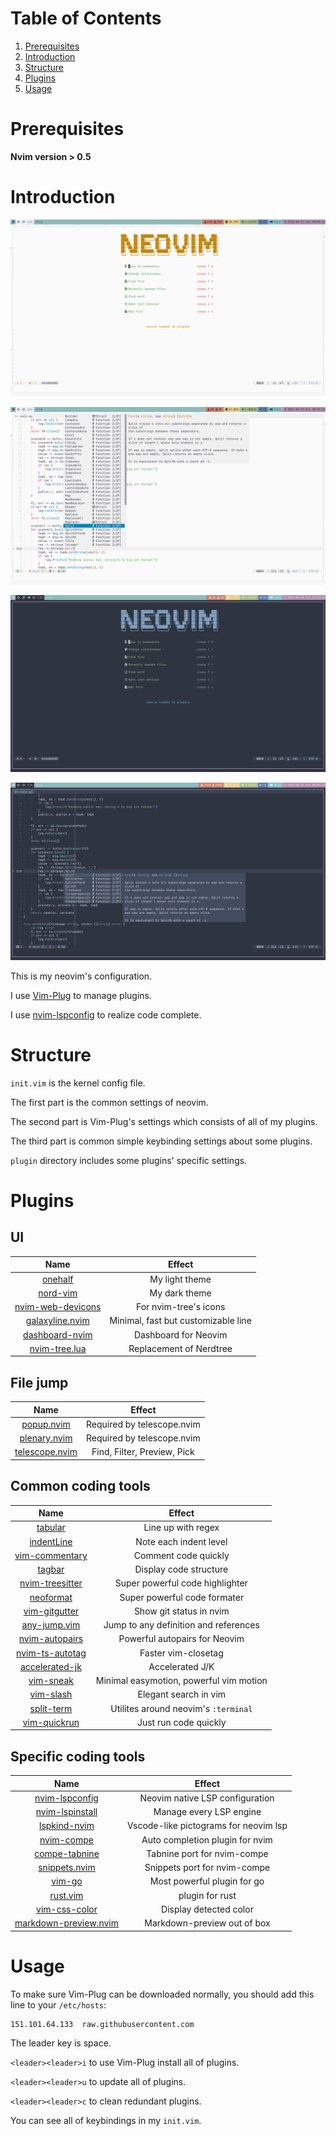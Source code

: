 # Table of Contents

1. [Prerequisites](#prerequisites)
2. [Introduction](#introduction)
3. [Structure](#structure)
4. [Plugins](#plugins)
5. [Usage](#usage)

<a id="prerequisites"></a>

# Prerequisites

**Nvim version > 0.5**

<a id="introduction"></a>

# Introduction

![nvim-light](../../Pictures/shot/light-nvim.png)

![nvim-light-coding](../../Pictures/shot/light-nvim-coding.png)

![nvim-nord](../../Pictures/shot/nord-nvim.png)

![nvim-nord-coding](../../Pictures/shot/nord-nvim-coding.png)

This is my neovim's configuration.

I use [Vim-Plug](https://github.com/junegunn/vim-plug) to manage plugins.

I use [nvim-lspconfig](https://github.com/neovim/nvim-lspconfig) to realize code complete.

<a id="structure"></a>

# Structure

`init.vim` is the kernel config file.

The first part is the common settings of neovim.

The second part is Vim-Plug's settings which consists of all of my plugins.

The third part is common simple keybinding settings about some plugins.

`plugin` directory includes some plugins' specific settings.

<a id="plugins"></a>

# Plugins

## UI

| Name                                                                 | Effect                              |
| :----:                                                               | :----:                              |
| [onehalf](https://github.com/sonph/onehalf)                          | My light theme                      |
| [nord-vim](https://github.com/arcticicestudio/nord-vim)              | My dark theme                       |
| [nvim-web-devicons](https://github.com/kyazdani42/nvim-web-devicons) | For nvim-tree's icons               |
| [galaxyline.nvim](https://github.com/glepnir/galaxyline.nvim)        | Minimal, fast but customizable line |
| [dashboard-nvim](https://github.com/glepnir/dashboard-nvim)          | Dashboard for Neovim                |
| [nvim-tree.lua](https://github.com/kyazdani42/nvim-tree.lua)         | Replacement of Nerdtree             |

## File jump

| Name                                                               | Effect                      |
| :----:                                                             | :----:                      |
| [popup.nvim](https://github.com/nvim-lua/popup.nvim)               | Required by telescope.nvim  |
| [plenary.nvim](https://github.com/nvim-lua/plenary.nvim)           | Required by telescope.nvim  |
| [telescope.nvim](https://github.com/nvim-telescope/telescope.nvim) | Find, Filter, Preview, Pick |

## Common coding tools

| Name                                                                  | Effect                                  |
| :----:                                                                | :----:                                  |
| [tabular](https://github.com/godlygeek/tabular)                       | Line up with regex                      |
| [indentLine](https://github.com/Yggdroot/indentLine)                  | Note each indent level                  |
| [vim-commentary](https://github.com/tpope/vim-commentary)             | Comment code quickly                    |
| [tagbar](https://github.com/majutsushi/tagbar)                        | Display code structure                  |
| [nvim-treesitter](https://github.com/nvim-treesitter/nvim-treesitter) | Super powerful code highlighter         |
| [neoformat](https://github.com/sbdchd/neoformat)                      | Super powerful code formater            |
| [vim-gitgutter](https://github.com/airblade/vim-gitgutter)            | Show git status in nvim                 |
| [any-jump.vim](https://github.com/pechorin/any-jump.vim)              | Jump to any definition and references   |
| [nvim-autopairs](https://github.com/windwp/nvim-autopairs)            | Powerful autopairs for Neovim           |
| [nvim-ts-autotag](https://github.com/windwp/nvim-ts-autotag)          | Faster vim-closetag                     |
| [accelerated-jk](https://github.com/rhysd/accelerated-jk)             | Accelerated J/K                         |
| [vim-sneak](https://github.com/justinmk/vim-sneak)                    | Minimal easymotion, powerful vim motion |
| [vim-slash](https://github.com/junegunn/vim-slash)                    | Elegant search in vim                   |
| [split-term](https://github.com/vimlab/split-term.vim)                | Utilites around neovim's `:terminal`    |
| [vim-quickrun](https://github.com/thinca/vim-quickrun)                | Just run code quickly                   |

## Specific coding tools
| Name                                                                     | Effect                                |
| :----:                                                                   | :----:                                |
| [nvim-lspconfig](https://github.com/neovim/nvim-lspconfig)               | Neovim native LSP configuration       |
| [nvim-lspinstall](https://github.com/kabouzeid/nvim-lspinstall)          | Manage every LSP engine               |
| [lspkind-nvim](https://github.com/onsails/lspkind-nvim)                  | Vscode-like pictograms for neovim lsp |
| [nvim-compe](https://github.com/hrsh7th/nvim-compe)                      | Auto completion plugin for nvim       |
| [compe-tabnine](https://github.com/tzachar/compe-tabnine)                | Tabnine port for nvim-compe           |
| [snippets.nvim](https://github.com/norcalli/snippets.nvim)               | Snippets port for nvim-compe          |
| [vim-go](https://github.com/fatih/vim-go)                                | Most powerful plugin for go           |
| [rust.vim](https://github.com/rust-lang/rust.vim)                        | plugin for rust                       |
| [vim-css-color](https://github.com/ap/vim-css-color)                     | Display detected color                |
| [markdown-preview.nvim](https://github.com/iamcco/markdown-preview.nvim) | Markdown-preview out of box           |


<a id="usage"></a>

# Usage

To make sure Vim-Plug can be downloaded normally, you should add this line to your `/etc/hosts`:

```shell
151.101.64.133 	raw.githubusercontent.com
```

The leader key is space.

`<leader><leader>i` to use Vim-Plug install all of plugins.

`<leader><leader>u` to update all of plugins.

`<leader><leader>c` to clean redundant plugins.

You can see all of keybindings in my `init.vim`.

